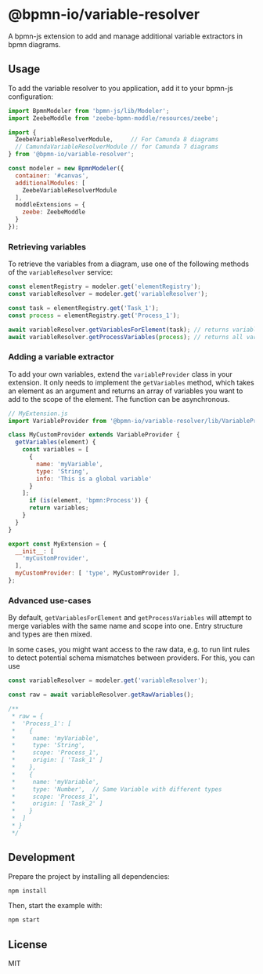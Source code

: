 # @bpmn-io/variable-resolver

A bpmn-js extension to add and manage additional variable extractors in bpmn diagrams.

## Usage

To add the variable resolver to you application, add it to your bpmn-js configuration:

```javascript
import BpmnModeler from 'bpmn-js/lib/Modeler';
import ZeebeModdle from 'zeebe-bpmn-moddle/resources/zeebe';

import {
  ZeebeVariableResolverModule,     // For Camunda 8 diagrams
  // CamundaVariableResolverModule // for Camunda 7 diagrams
} from '@bpmn-io/variable-resolver';

const modeler = new BpmnModeler({
  container: '#canvas',
  additionalModules: [
    ZeebeVariableResolverModule
  ],
  moddleExtensions = {
    zeebe: ZeebeModdle
  }
});
```

### Retrieving variables

To retrieve the variables from a diagram, use one of the following methods of the `variableResolver` service:

```javascript
const elementRegistry = modeler.get('elementRegistry');
const variableResolver = modeler.get('variableResolver');

const task = elementRegistry.get('Task_1');
const process = elementRegistry.get('Process_1');

await variableResolver.getVariablesForElement(task); // returns variables in the scope of the element
await variableResolver.getProcessVariables(process); // returns all variables for the process, not filtering by scope
```

### Adding a variable extractor

To add your own variables, extend the `variableProvider` class in your extension. It only needs to implement the `getVariables` method, which takes an element as an argument and returns an array of variables you want to add to the scope of the element. The function can be asynchronous.

```javascript
// MyExtension.js
import VariableProvider from '@bpmn-io/variable-resolver/lib/VariableProvider';

class MyCustomProvider extends VariableProvider {
  getVariables(element) {
    const variables = [
      {
        name: 'myVariable',
        type: 'String',
        info: 'This is a global variable'
      }
    ];
      if (is(element, 'bpmn:Process')) {
      return variables;
    }
  }
}

export const MyExtension = {
  __init__: [
    'myCustomProvider',
  ],
  myCustomProvider: [ 'type', MyCustomProvider ],
};
```

### Advanced use-cases

By default, `getVariablesForElement` and `getProcessVariables` will attempt to merge variables with the same name and scope into
one. Entry structure and types are then mixed.

In some cases, you might want access to the raw data, e.g. to run lint rules to detect potential schema mismatches between providers.
For this, you can use

```javascript
const variableResolver = modeler.get('variableResolver');

const raw = await variableResolver.getRawVariables();

/**
 * raw = {
 *  'Process_1': [
 *    {
 *     name: 'myVariable',
 *     type: 'String',
 *     scope: 'Process_1',
 *     origin: [ 'Task_1' ]
 *    },
 *    {
 *     name: 'myVariable',
 *     type: 'Number',  // Same Variable with different types
 *     scope: 'Process_1',
 *     origin: [ 'Task_2' ]
 *    }
 *  ]
 * }
 */
```

## Development

Prepare the project by installing all dependencies:

```sh
npm install
```

Then, start the example with:

```sh
npm start
```

## License

MIT
